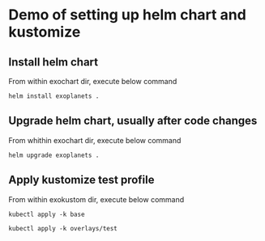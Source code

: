 # Demo of setting up helm chart and kustomize

## Install helm chart

From within exochart dir, execute below command

`
helm install exoplanets .
`

## Upgrade helm chart, usually after code changes

From whithin exochart dir, execute below command

`
helm upgrade exoplanets .
`

## Apply kustomize test profile

From within exokustom dir, execute below command

`
kubectl apply -k base
`

`
kubectl apply -k overlays/test
`
